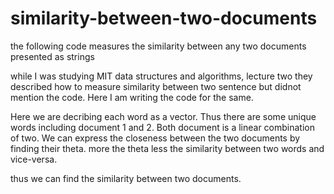# similarity-between-two-documents
the following code measures the similarity between any two documents presented as strings


while I was studying MIT data structures and algorithms, lecture two they described how to measure similarity between two sentence but didnot mention the code. Here I am writing the code for the same.

Here we are decribing each word as a vector. Thus there are  some unique words including document 1 and 2. Both document is a linear combination of two. We can express the closeness between the two documents by finding their theta. more the theta less the similarity between two words and vice-versa. 


thus we can find the similarity between two documents.


